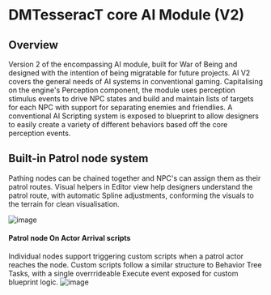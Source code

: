 # DMTesseracT core AI Module (V2) 

## Overview 
Version 2 of the encompassing AI module, built for War of Being and designed with the intention of being migratable for future projects. AI V2 covers the general needs of AI systems in conventional gaming. Capitalising on the engine's Perception component, the module uses perception stimulus events to drive NPC states and build and maintain lists of targets for each NPC with support for separating enemies and friendlies. A conventional AI Scripting system is exposed to blueprint to allow designers to easily create a variety of different behaviors based off the core perception events. 


## Built-in Patrol node system
Pathing nodes can be chained together and NPC's can assign them as their patrol routes. Visual helpers in Editor view help designers understand the patrol route, with automatic Spline adjustments, conforming the visuals to the terrain for clean visualisation.

![image](https://github.com/user-attachments/assets/104e927b-c73b-41b6-ad4f-094476c002fc)

#### Patrol node On Actor Arrival scripts 
Individual nodes support triggering custom scripts when a patrol actor reaches the node. Custom scripts follow a similar structure to Behavior Tree Tasks, with a single overrrideable Execute event exposed for custom blueprint logic.
![image](https://github.com/user-attachments/assets/f4efb1d4-2e0e-4fb9-9bb1-ab91c1ddde1c)



